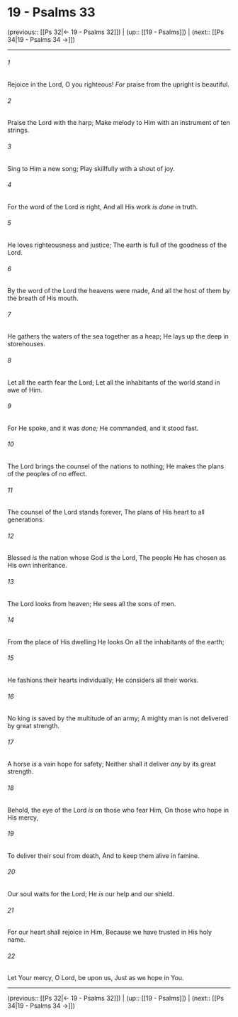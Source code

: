 # 19 - Psalms 33

(previous:: [[Ps 32|← 19 - Psalms 32]]) | (up:: [[19 - Psalms]]) | (next:: [[Ps 34|19 - Psalms 34 →]])

***


###### 1 
Rejoice in the Lord, O you righteous! _For_ praise from the upright is beautiful. 

###### 2 
Praise the Lord with the harp; Make melody to Him with an instrument of ten strings. 

###### 3 
Sing to Him a new song; Play skillfully with a shout of joy. 

###### 4 
For the word of the Lord _is_ right, And all His work _is done_ in truth. 

###### 5 
He loves righteousness and justice; The earth is full of the goodness of the Lord. 

###### 6 
By the word of the Lord the heavens were made, And all the host of them by the breath of His mouth. 

###### 7 
He gathers the waters of the sea together as a heap; He lays up the deep in storehouses. 

###### 8 
Let all the earth fear the Lord; Let all the inhabitants of the world stand in awe of Him. 

###### 9 
For He spoke, and it was _done;_ He commanded, and it stood fast. 

###### 10 
The Lord brings the counsel of the nations to nothing; He makes the plans of the peoples of no effect. 

###### 11 
The counsel of the Lord stands forever, The plans of His heart to all generations. 

###### 12 
Blessed _is_ the nation whose God _is_ the Lord, The people He has chosen as His own inheritance. 

###### 13 
The Lord looks from heaven; He sees all the sons of men. 

###### 14 
From the place of His dwelling He looks On all the inhabitants of the earth; 

###### 15 
He fashions their hearts individually; He considers all their works. 

###### 16 
No king _is_ saved by the multitude of an army; A mighty man is not delivered by great strength. 

###### 17 
A horse _is_ a vain hope for safety; Neither shall it deliver _any_ by its great strength. 

###### 18 
Behold, the eye of the Lord _is_ on those who fear Him, On those who hope in His mercy, 

###### 19 
To deliver their soul from death, And to keep them alive in famine. 

###### 20 
Our soul waits for the Lord; He _is_ our help and our shield. 

###### 21 
For our heart shall rejoice in Him, Because we have trusted in His holy name. 

###### 22 
Let Your mercy, O Lord, be upon us, Just as we hope in You.

***

(previous:: [[Ps 32|← 19 - Psalms 32]]) | (up:: [[19 - Psalms]]) | (next:: [[Ps 34|19 - Psalms 34 →]])
